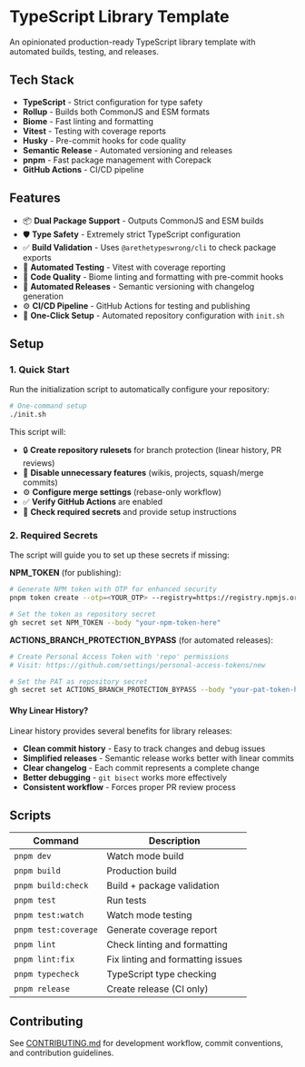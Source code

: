 # TypeScript Library Template

An opinionated production-ready TypeScript library template with automated builds, testing, and releases.

## Tech Stack

- **TypeScript** - Strict configuration for type safety
- **Rollup** - Builds both CommonJS and ESM formats
- **Biome** - Fast linting and formatting
- **Vitest** - Testing with coverage reports
- **Husky** - Pre-commit hooks for code quality
- **Semantic Release** - Automated versioning and releases
- **pnpm** - Fast package management with Corepack
- **GitHub Actions** - CI/CD pipeline

## Features

- 📦 **Dual Package Support** - Outputs CommonJS and ESM builds
- 🛡️ **Type Safety** - Extremely strict TypeScript configuration
- ✅ **Build Validation** - Uses `@arethetypeswrong/cli` to check package exports
- 🧪 **Automated Testing** - Vitest with coverage reporting
- 🎨 **Code Quality** - Biome linting and formatting with pre-commit hooks
- 🚀 **Automated Releases** - Semantic versioning with changelog generation
- ⚙️ **CI/CD Pipeline** - GitHub Actions for testing and publishing
- 🔧 **One-Click Setup** - Automated repository configuration with `init.sh`

## Setup

### 1. Quick Start

Run the initialization script to automatically configure your repository:

```bash
# One-command setup
./init.sh
```

This script will:
- 🔒 **Create repository rulesets** for branch protection (linear history, PR reviews)
- 🚫 **Disable unnecessary features** (wikis, projects, squash/merge commits)
- ⚙️ **Configure merge settings** (rebase-only workflow)
- ✅ **Verify GitHub Actions** are enabled
- 🔑 **Check required secrets** and provide setup instructions

### 2. Required Secrets

The script will guide you to set up these secrets if missing:

**NPM_TOKEN** (for publishing):
```bash
# Generate NPM token with OTP for enhanced security
pnpm token create --otp=<YOUR_OTP> --registry=https://registry.npmjs.org/

# Set the token as repository secret
gh secret set NPM_TOKEN --body "your-npm-token-here"
```

**ACTIONS_BRANCH_PROTECTION_BYPASS** (for automated releases):
```bash
# Create Personal Access Token with 'repo' permissions
# Visit: https://github.com/settings/personal-access-tokens/new

# Set the PAT as repository secret
gh secret set ACTIONS_BRANCH_PROTECTION_BYPASS --body "your-pat-token-here"
```

#### Why Linear History?

Linear history provides several benefits for library releases:

- **Clean commit history** - Easy to track changes and debug issues
- **Simplified releases** - Semantic release works better with linear commits
- **Clear changelog** - Each commit represents a complete change
- **Better debugging** - `git bisect` works more effectively
- **Consistent workflow** - Forces proper PR review process

## Scripts

| Command | Description |
|---------|-------------|
| `pnpm dev` | Watch mode build |
| `pnpm build` | Production build |
| `pnpm build:check` | Build + package validation |
| `pnpm test` | Run tests |
| `pnpm test:watch` | Watch mode testing |
| `pnpm test:coverage` | Generate coverage report |
| `pnpm lint` | Check linting and formatting |
| `pnpm lint:fix` | Fix linting and formatting issues |
| `pnpm typecheck` | TypeScript type checking |
| `pnpm release` | Create release (CI only) |

## Contributing

See [CONTRIBUTING.md](CONTRIBUTING.md) for development workflow, commit conventions, and contribution guidelines.